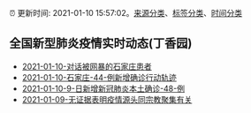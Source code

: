 :alarm_clock: 更新时间: 2021-01-10 15:57:02。[来源分类](../README.md)、[标签分类](../TAGS.md)、[时间分类](../TIMELINE.md)

## 全国新型肺炎疫情实时动态(丁香园)




- [2021-01-10-对话被网暴的石家庄患者](https://mp.weixin.qq.com/s/aXlmcWoZkUNYb-g4kFXf2Q) 
- [2021-01-10-石家庄-44-例新增确诊行动轨迹](http://app.cctv.com/special/cportal/detail/arti/index.html?id=Arti68GEWGnx1GUTr4TBw214210110&isfromapp=1) 
- [2021-01-10-9-日新增新冠肺炎本土确诊-48-例](http://app.cctv.com/special/cportal/detail/arti/index.html?id=ArtiCzsPvejqdUYns0I1fE3S210110&isfromapp=1) 
- [2021-01-09-无证据表明疫情源头同宗教聚集有关](http://app.cctv.com/special/cportal/detail/arti/index.html?id=ArtiOQqVaeCcM04DxD12xLYB210109&isfromapp=1) 